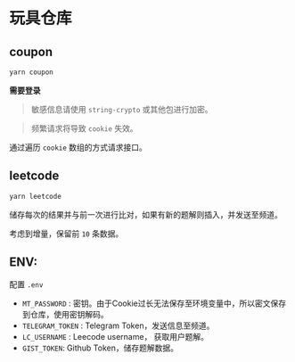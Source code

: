 # 玩具仓库

## coupon

```bash
yarn coupon
```

**需要登录**

> 敏感信息请使用 `string-crypto` 或其他包进行加密。

> 频繁请求将导致 `cookie` 失效。

通过遍历 `cookie` 数组的方式请求接口。


## leetcode

```bash
yarn leetcode
```

储存每次的结果并与前一次进行比对，如果有新的题解则插入，并发送至频道。

考虑到增量，保留前 `10` 条数据。

## ENV:
配置 `.env` 
- `MT_PASSWORD` : 密钥。由于Cookie过长无法保存至环境变量中，所以密文保存到仓库，使用密钥解码。
- `TELEGRAM_TOKEN` : Telegram Token，发送信息至频道。
- `LC_USERNAME` : Leecode username， 获取用户题解。
- `GIST_TOKEN`: Github Token，储存题解数据。